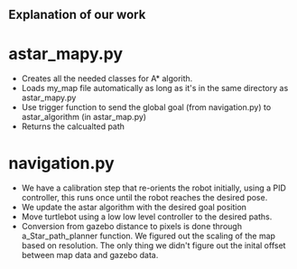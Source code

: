 ## Explanation of our work 
# astar_mapy.py 
- Creates all the needed classes for A* algorith. 
- Loads my_map file automatically as long as it's in the same directory as astar_mapy.py
- Use trigger function to send the global goal (from navigation.py) to astar_algorithm (in astar_map.py)
- Returns the calcualted path


# navigation.py 
-  We have a calibration step that re-orients the robot initially, using a PID controller, this runs once until the robot reaches the desired pose. 
- We update the astar algorithm with the desired goal position
- Move turtlebot using a low low level controller to the desired paths. 
- Conversion from gazebo distance to pixels is done through a_Star_path_planner function. We figured out the scaling of the map based on resolution. The only thing we didn't figure out the inital offset between map data and gazebo data. 